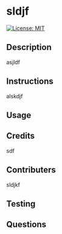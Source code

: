 # sldjf

[![License: MIT](https://img.shields.io/badge/License-MIT-yellow.svg)](https://opensource.org/licenses/MIT)

## Description

asjldf

## Instructions

alskdjf

## Usage



## Credits

sdf

## Contributers

sldjkf

## Testing 



## Questions



